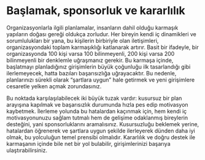 # Başlamak, sponsorluk ve kararlılık

Organizasyonlarla ilgili planlamalar, insanların dahil olduğu karmaşık yapıların doğası gereği oldukça zorludur. Her bireyin kendi iç dinamikleri ve sorumlulukları bir yana, bu kişilerin birbiriyle olan iletişimleri, organizasyondaki toplam karmaşıklığı katlanarak artırır. Basit bir ifadeyle, bir organizasyonda 100 kişi varsa 100 bilinmeyenli, 200 kişi varsa 200 bilinmeyenli bir denklemle uğraşmanız gerekir. Bu karmaşa içinde, başlatmayı planladığınız girişimlerin büyük çoğunluğu ilk tasarlandığı gibi ilerlemeyecek, hatta bazıları başarısızlığa uğrayacaktır. Bu nedenle, planlarınızı sürekli olarak “şartlara uygun” hale getirmek ve yeni girişimlere cesaretle yelken açmak zorundasınız.

Bu noktada karşılaşılabilecek iki büyük tuzak vardır: kusursuz bir plan arayışına kapılmak ve başarısızlık durumunda hızla pes edip motivasyon kaybetmek. İlerleme yolunda bu hatalardan kaçınmak için, hem kendi iç motivasyonunuzu sağlam tutmalı hem de gelişime odaklanmış bireylerin desteğini, yani sponsorluklarını aramalısınız. Kusursuzluğu beklemek yerine, hatalardan öğrenerek ve şartlara uygun şekilde ilerleyerek dünden daha iyi olmak, bu yolculuğun temel prensibi olmalıdır. Kararlılık ve doğru destek ile karmaşanın içinde bile net bir yol bulabilir, girişimlerinizi başarıya ulaştırabilirsiniz.
